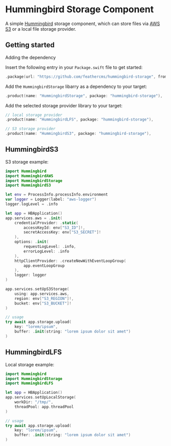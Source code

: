 # Hummingbird Storage Component

A simple [Hummingbird](https://github.com/hummingbird-project/hummingbird) storage component, which can store files via [AWS S3](https://aws.amazon.com/s3/) or a local file storage provider.

## Getting started 

Adding the dependency

Insert the following entry in your `Package.swift` file to get started:

```swift
.package(url: "https://github.com/feathercms/hummingbird-storage", from: "1.0.0"),
```

Add the `HummingbirdStorage` libarry as a dependency to your target:

```swift
.product(name: "HummingbirdStorage", package: "hummingbird-storage"),
```

Add the selected storage provider library to your target:

```swift
// local storage provider
.product(name: "HummingbirdLFS", package: "hummingbird-storage"),

// S3 storage provider
.product(name: "HummingbirdS3", package: "hummingbird-storage"),
```    

## HummingbirdS3

S3 storage example:

```swift
import Hummingbird
import HummingbirdAWS
import HummingbirdStorage
import HummingbirdS3

let env = ProcessInfo.processInfo.environment
var logger = Logger(label: "aws-logger")
logger.logLevel = .info

let app = HBApplication()
app.services.aws = .init(
    credentialProvider: .static(
        accessKeyId: env["S3_ID"]!,
        secretAccessKey: env["S3_SECRET"]!
    ),
    options: .init(
        requestLogLevel: .info,
        errorLogLevel: .info
    ),
    httpClientProvider: .createNewWithEventLoopGroup(
        app.eventLoopGroup
    ),
    logger: logger
)

app.services.setUpS3Storage(
    using: app.services.aws,
    region: env["S3_REGION"]!,
    bucket: env["S3_BUCKET"]!
)

// usage
try await app.storage.upload(
    key: "lorem/ipsum",
    buffer: .init(string: "lorem ipsum dolor sit amet")
)
```

## HummingbirdLFS

Local storage example:

```swift
import Hummingbird
import HummingbirdStorage
import HummingbirdLFS

let app = HBApplication()
app.services.setUpLocalStorage(
    workDir: "/tmp/",
    threadPool: app.threadPool
)

// usage
try await app.storage.upload(
    key: "lorem/ipsum",
    buffer: .init(string: "lorem ipsum dolor sit amet")
)
```
